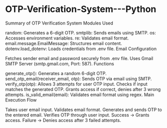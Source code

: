 # OTP-Verification-System---Python
Summary of OTP Verification System
Modules Used

random: Generates a 6-digit OTP.
smtplib: Sends emails using SMTP.
os: Accesses environment variables.
re: Validates email format.
email.message.EmailMessage: Structures email content.
dotenv.load_dotenv: Loads credentials from .env file.
Email Configuration

Fetches sender email and password securely from .env file.
Uses Gmail SMTP Server (smtp.gmail.com, Port: 587).
Functions

generate_otp(): Generates a random 6-digit OTP.
send_otp_email(receiver_email, otp): Sends OTP via email using SMTP.
verify_otp(otp):
Allows 3 attempts for user OTP input.
Checks if input matches the generated OTP.
Grants access if correct, denies after 3 wrong attempts.
is_valid_email(email): Validates email format using regex.
Main Execution Flow

Takes user email input.
Validates email format.
Generates and sends OTP to the entered email.
Verifies OTP through user input.
Success → Grants access.
Failure → Denies access after 3 failed attempts.
